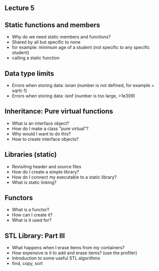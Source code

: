 
## Lecture 5

## Static functions and members
- Why do we need static members and functions?
- Shared by all but specific to none
- for example: minimum age of a student (not specific to any specific student)
- calling a static function

## Data type limits
- Errors when storing data: isnan (number is not defined, for example = sqrt(-1)
- Errors when storing data: isinf (number is too large, >1e309)

## Inheritance: Pure virtual functions
- What is an interface object?
- How do I make a class "pure virtual"?
- Why would I want to do this?
- How to create interface objects? 

## Libraries (static)
- Revisiting header and source files
- How do I create a simple library?
- How do I connect my executable to a static library?
- What is static linking?

## Functors
- What is a functor?
- How can I create it?
- What is it used for?

## STL Library: Part III
- What happens when I erase items from my containers?
- How expensive is it to add and erase items? (use the profiler)
- Introduction to some useful STL algorithms
- find, copy, sort

